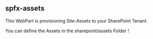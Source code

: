 ## spfx-assets

This WebPart is provisioning Site-Assets to your SharePoint Tenant.

You can define the Assets in the sharepoint/assets Folder ! 

